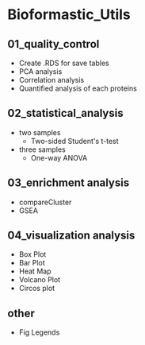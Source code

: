 # Bioformastic_Utils

## 01_quality_control
- Create .RDS for save tables
- PCA analysis
- Correlation analysis
- Quantified analysis of each proteins

## 02_statistical_analysis
- two samples
  - Two-sided Student's t-test
- three samples
  - One-way ANOVA

## 03_enrichment analysis
- compareCluster
- GSEA

## 04_visualization analysis
- Box Plot
- Bar Plot
- Heat Map
- Volcano Plot
- Circos plot


## other
- Fig Legends
